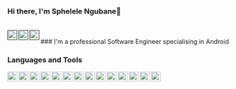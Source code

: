 ### Hi there, I'm Sphelele Ngubane👋
<br/>
<a href="">
    <img align="left" alt="Linkedin" width="22px" src="https://cdn.jsdelivr.net/npm/simple-icons@v3/icons/linkedin.svg"/>
</a>

<a href="">
    <img align="left" alt="Instagram" width="22px" src="https://cdn.jsdelivr.net/npm/simple-icons@v3/icons/instagram.svg"/>
</a>

<a href="">
    <img align="left" alt="Gmail" width="22px" src="https://cdn.jsdelivr.net/npm/simple-icons@v3/icons/gmail.svg"/>
</a><br/>
### I'm a professional Software Engineer specialising in Android

### Languages and Tools
 <img align="left" alt="Java" width="22px" src="https://cdn.jsdelivr.net/npm/simple-icons@v3/icons/java.svg"/>
 <img align="left" alt="Kotlin" width="22px" src="https://cdn.jsdelivr.net/npm/simple-icons@v3/icons/kotlin.svg"/>
 <img align="left" alt="JavaScript" width="22px" src="https://cdn.jsdelivr.net/npm/simple-icons@v3/icons/javascript.svg"/>
 <img align="left" alt="Git" width="22px" src="https://cdn.jsdelivr.net/npm/simple-icons@v3/icons/git.svg"/>
 <img align="left" alt="Firebase" width="22px" src="https://cdn.jsdelivr.net/npm/simple-icons@v3/icons/firebase.svg"/>
 <img align="left" alt="NodeJS" width="22px" src="https://cdn.jsdelivr.net/npm/simple-icons@v3/icons/node-dot-js.svg"/>
 <img align="left" alt="Firebase" width="22px" src="https://cdn.jsdelivr.net/npm/simple-icons@v3/icons/firebase.svg"/>
 <img align="left" alt="NPM" width="22px" src="https://cdn.jsdelivr.net/npm/simple-icons@v3/icons/npm.svg"/>
 <img align="left" alt="MonogDB" width="22px" src="https://cdn.jsdelivr.net/npm/simple-icons@v3/icons/mongodb.svg"/>
 <img align="left" alt="Gradle" width="22px" src="https://cdn.jsdelivr.net/npm/simple-icons@v3/icons/gradle.svg"/>
 <img align="left" alt="AndroidStudio" width="22px" src="https://cdn.jsdelivr.net/npm/simple-icons@v3/icons/androidstudio.svg"/>
 <img align="left" alt="Jira" width="22px" src="https://cdn.jsdelivr.net/npm/simple-icons@v3/icons/jira.svg"/>
 <img align="left" alt="Angular" width="22px" src="https://cdn.jsdelivr.net/npm/simple-icons@v3/icons/angular.svg"/>
 <img align="left" alt="MySQL" width="22px" src="https://cdn.jsdelivr.net/npm/simple-icons@v3/icons/mysql.svg"/>

<!--
**MicahSphelele/MicahSphelele** is a ✨ _special_ ✨ repository because its `README.md` (this file) appears on your GitHub profile.

Here are some ideas to get you started:

- 🔭 I’m currently working on ...
- 🌱 I’m currently learning ...
- 👯 I’m looking to collaborate on ...
- 🤔 I’m looking for help with ...
- 💬 Ask me about ...
- 📫 How to reach me: ...
- 😄 Pronouns: ...
- ⚡ Fun fact: ...
✔ Updated README
-->
